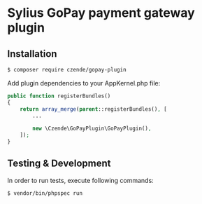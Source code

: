 # Sylius GoPay payment gateway plugin  

## Installation

```bash
$ composer require czende/gopay-plugin
```
    
Add plugin dependencies to your AppKernel.php file:

```php
public function registerBundles()
{
    return array_merge(parent::registerBundles(), [
        ...
        
        new \Czende\GoPayPlugin\GoPayPlugin(),
    ]);
}
```
 
## Testing & Development

In order to run tests, execute following commands:

```bash
$ vendor/bin/phpspec run
```